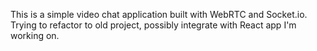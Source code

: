 This is a simple video chat application built with WebRTC and Socket.io.
Trying to refactor to old project, possibly integrate with React app I'm working on.